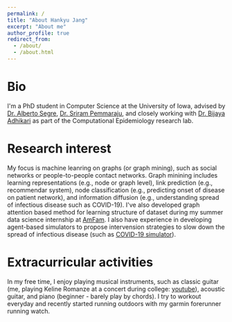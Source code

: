 ```yaml
---
permalink: /
title: "About Hankyu Jang"
excerpt: "About me"
author_profile: true
redirect_from: 
  - /about/
  - /about.html
---
```


Bio
======
I'm a PhD student in Computer Science at the University of Iowa, advised by [Dr. Alberto Segre](https://cs.uiowa.edu/people/alberto-segre), [Dr. Sriram Pemmaraju](https://cs.uiowa.edu/people/sriram-pemmaraju), and closely working with [Dr. Bijaya Adhikari](https://cs.uiowa.edu/people/bijaya-adhikari) as part of the Computational Epidemiology research lab.

Research interest
======
My focus is machine leanring on graphs (or graph mining), such as social networks or people-to-people contact networks. Graph minining includes learning representations (e.g., node or graph level), link prediction (e.g., recommendar system), node classification (e.g., predicting onset of disease on patient network), and information diffusion (e.g., understanding spread of infectious disease such as COVID-19). I've also developed graph attention based method for learning structure of dataset during my summer data science internship at [AmFam](https://www.ai-ml-amfam.com/team). I also have experience in developing agent-based simulators to propose intervension strategies to slow down the spread of infectious disease (such as [COVID-19 simulator](https://github.com/HankyuJang/Dialysis_COVID19)).

Extracurricular activities
======
In my free time, I enjoy playing musical instruments, such as classic guitar (me, playing Keline Romanze at a concert during college: [youtube](https://youtu.be/gUUJiO6dBcM)), acoustic guitar, and piano (beginner - barely play by chords). I try to workout everyday and recently started running outdoors with my garmin forerunner running watch. 
